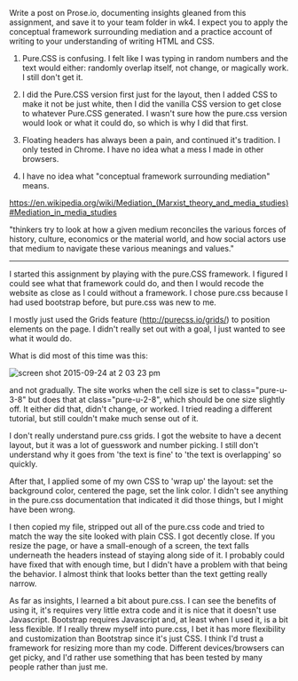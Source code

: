 Write a post on Prose.io, documenting insights gleaned from this assignment, and save it to your team folder in wk4. I expect you to apply the conceptual framework surrounding mediation and a practice account of writing to your understanding of writing HTML and CSS.


1) Pure.CSS is confusing. I felt like I was typing in random numbers and the text would either: randomly overlap itself, not change, or magically work. I still don't get it.

2) I did the Pure.CSS version first just for the layout, then I added CSS to make it not be just white, then I did the vanilla CSS version to get close to whatever Pure.CSS generated. I wasn't sure how the pure.css version would look or what it could do, so which is why I did that first. 

3) Floating headers has always been a pain, and continued it's tradition. I only tested in Chrome. I have no idea what a mess I made in other browsers.

4) I have no idea what "conceptual framework surrounding mediation" means.

https://en.wikipedia.org/wiki/Mediation_(Marxist_theory_and_media_studies)#Mediation_in_media_studies

"thinkers try to look at how a given medium reconciles the various forces of history, culture, economics or the material world, and how social actors use that medium to navigate these various meanings and values."

------------------------------------

I started this assignment by playing with the pure.CSS framework. I figured I could see what that framework could do, and then I would recode the website as close as I could without a framework. I chose pure.css because I had used bootstrap before, but pure.css was new to me. 

I mostly just used the Grids feature (http://purecss.io/grids/) to position elements on the page. I didn't really set out with a goal, I just wanted to see what it would do.

What is did most of this time was this:

![screen shot 2015-09-24 at 2 03 23 pm](https://cloud.githubusercontent.com/assets/7316321/10083730/6303c916-62c5-11e5-9667-203455165eef.png)

and not gradually. The site works when the cell size is set to class="pure-u-3-8" but does that at class="pure-u-2-8", which should be one size slightly off. It either did that, didn't change, or worked. I tried reading a different tutorial, but still couldn't make much sense out of it.

I don't really understand pure.css grids. I got the website to have a decent layout, but it was a lot of guesswork and number picking. I still don't understand why it goes from 'the text is fine' to 'the text is overlapping' so quickly.

After that, I applied some of my own CSS to 'wrap up' the layout: set the background color, centered the page, set the link color. I didn't see anything in the pure.css documentation that indicated it did those things, but I might have been wrong.

I then copied my file, stripped out all of the pure.css code and tried to match the way the site looked with plain CSS. I got decently close. If you resize the page, or have a small-enough of a screen, the text falls underneath the headers instead of staying along side of it. I probably could have fixed that with enough time, but I didn't have a problem with that being the behavior. I almost think that looks better than the text getting really narrow.

As far as insights, I learned a bit about pure.css. I can see the benefits of using it, it's requires very little extra code and it is nice that it doesn't use Javascript. Bootstrap requires Javascript and, at least when I used it, is a bit less flexible. If I really threw myself into pure.css, I bet it has more flexibility and customization than Bootstrap since it's just CSS. I think I'd trust a framework for resizing more than my code. Different devices/browsers can get picky, and I'd rather use something that has been tested by many people rather than just me.
